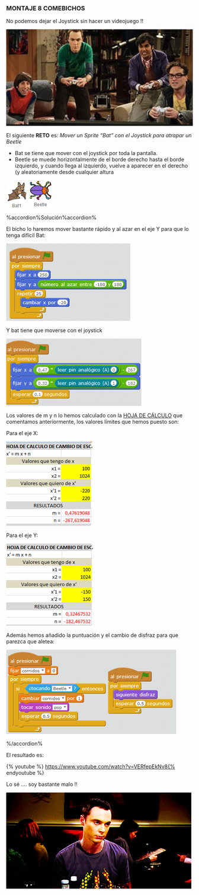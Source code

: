 ### MONTAJE 8 COMEBICHOS

No podemos dejar el Joystick sin hacer un videojuego !!

![](/images/image61.png)

El siguiente **RETO** es:
_Mover un Sprite “Bat” con el Joystick para atrapar un Beetle_
* Bat se tiene que mover con el joystick por toda la pantalla.
* Beetle se muede horizontalmente de el borde derecho hasta el borde izquierdo, y cuando llega al izquierdo, vuelve a aparecer en el derecho (y aleatoriamente desde cualquier altura

![](/images/image9.png) ![](/images/image60.png)

%accordion%Solución%accordion%

El bicho lo haremos mover bastante rápido y al azar en el eje Y para que lo tenga difícil Bat:

![](/images/image13.png)

Y bat tiene que moverse con el joystick

![](/images/image81.png)

Los valores de m y n lo hemos calculado con la [HOJA DE CÁLCULO](https://www.google.com/url?q=https://docs.google.com/spreadsheets/d/e/2PACX-1vTyASTvUIs_xsZ8c4RZOJ1sEstk4Cc6d--_Drne_U0o1_CXhgzxQkvZ4ZNYGLdKa2lrhLHDKmAwsKnK/pub?output%3Dxlsx&sa=D&ust=1513946282881000&usg=AFQjCNHOP0NNKMiqEjmSGaucO7Mi5EKLoQ) que comentamos anteriormente, los valores límites que hemos puesto son:

Para el eje X:

![](/images/image84.png)

Para el eje Y:

![](/images/image40.png)

Además hemos añadido la puntuación y el cambio de disfraz para que parezca que aletea:

![](/images/image10.png)

%/accordion%

El resultado es:

{% youtube %}  https://www.youtube.com/watch?v=VERfepEkNv8{% endyoutube %}  

Lo sé …. soy bastante malo !!

![](/images/image87.gif)